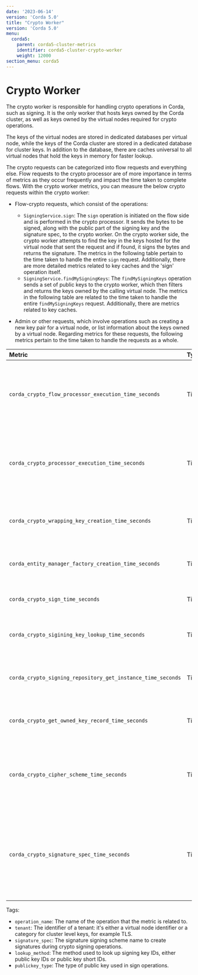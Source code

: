 ```yaml
---
date: '2023-06-14'
version: 'Corda 5.0'
title: "Crypto Worker"
version: 'Corda 5.0'
menu:
  corda5:
    parent: corda5-cluster-metrics
    identifier: corda5-cluster-crypto-worker
    weight: 12000
section_menu: corda5
---
```


# Crypto Worker

The crypto worker is responsible for handling crypto operations in Corda, such as signing. It is the only worker that hosts keys owned by the Corda cluster, as well as keys owned by the virtual nodes required for crypto operations.

The keys of the virtual nodes are stored in dedicated databases per virtual node, while the keys of the Corda cluster are stored in a dedicated database for cluster keys. In addition to the database, there are caches universal to all virtual nodes that hold the keys in memory for faster lookup.

The crypto requests can be categorized into flow requests and everything else. Flow requests to the crypto processor are of more importance in terms of metrics as they occur frequently and impact the time taken to complete flows. With the crypto worker metrics, you can measure the below crypto requests within the crypto worker:

* Flow-crypto requests, which consist of the operations:
    * `SigningService.sign`: The `sign` operation is initiated on the flow side and is performed in the crypto processor. It sends the bytes to be signed, along with the public part of the signing key and the signature spec, to the crypto worker.
    On the crypto worker side, the crypto worker attempts to find the key in the keys hosted for the virtual node that
    sent the request and if found, it signs the bytes and returns the signature.
    The metrics in the following table pertain to the time taken to handle the entire `sign` request. Additionally, there are more detailed metrics related to key caches and the 'sign' operation itself.
    * `SigningService.findMySigningKeys`: The `findMySigningKeys` operation sends a set of public keys to the crypto worker, which then filters and returns the keys owned by the calling virtual node.
    The metrics in the following table are related to the time taken to handle the entire `findMySigningKeys` request. Additionally, there are metrics related to key caches.

* Admin or other requests, which involve operations such as creating a new key pair for a virtual node, or list information about the keys owned by a virtual node. Regarding metrics for these requests, the following metrics pertain to the time taken to handle the requests as a whole.

<style>
table th:first-of-type {
    width: 25%;
}
table th:nth-of-type(2) {
    width: 10%;
}
table th:nth-of-type(3) {
    width: 20%;
}
table th:nth-of-type(4) {
    width: 45%;
}
</style>

| Metric | Type | Tags | Description |
| :----------- | :----------- | :----------- | :----------- |
| `corda_crypto_flow_processor_execution_time_seconds` | Timer | <ul><li>`operation_name`</li></ul> | The time taken by crypto worker to process operations requested by flow operations. |
| `corda_crypto_processor_execution_time_seconds` | Timer | <ul><li>`operation_name`</li></ul> | The time taken by crypto worker to process operations requested from other endpoints. |
| `corda_crypto_wrapping_key_creation_time_seconds` | Timer | <ul><li>`tenant`</li></ul> | The time taken for wrapping key creation in crypto operations. |
| `corda_entity_manager_factory_creation_time_seconds` | Timer | <ul><li>`tenant`</li></ul> | The time taken to create entity manager factories. |
| `corda_crypto_sign_time_seconds` | Timer | <ul><li>`signature_spec`</li></ul> | The time taken for crypto signing. |
| `corda_crypto_sigining_key_lookup_time_seconds` | Timer | <ul><li>`lookup_method`</li></ul> | The time taken for crypto signing key lookup. |
| `corda_crypto_signing_repository_get_instance_time_seconds` | Timer | <ul><li>`tenant`</li></ul> | The time taken to get crypto signing repository instances. |
| `corda_crypto_get_owned_key_record_time_seconds` | Timer | <ul><li>`operation_name`</li><li>`publickey_type`</li></ul> | The time taken to look up tenant’s owned keys. |
| `corda_crypto_cipher_scheme_time_seconds` | Timer | <ul><li>`operation_name`</li></ul> | The time taken for crypto cipher scheme encoding and decoding operations. |
| `corda_crypto_signature_spec_time_seconds` | Timer | <ul><li>`operation_name`</li></ul> | The time taken for crypto signature spec operations including deserializing wire objects to signature spec and vice versa. |

Tags:
* `operation_name`: The name of the operation that the metric is related to.
* `tenant`: The identifier of a tenant: it's either a virtual node identifier or a category for cluster level keys, for example TLS.
* `signature_spec`: The signature signing scheme name to create signatures during crypto signing operations.
* `lookup_method`: The method used to look up signing key IDs, either public key IDs or public key short IDs.
* `publickey_type`: The type of public key used in sign operations.
